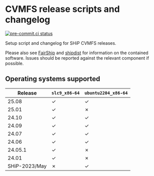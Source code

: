 # CVMFS release scripts and changelog

[![pre-commit.ci status](https://results.pre-commit.ci/badge/github/ShipSoft/cvmfs_release/main.svg)](https://results.pre-commit.ci/latest/github/ShipSoft/cvmfs_release/main)

Setup script and changelog for SHiP CVMFS releases.

Please also see [FairShip](https://github.com/ShipSoft/FairShip) and [shipdist](https://github.com/ShipSoft/shipdist) for information on the contained software.
Issues should be reported against the relevant component if possible.

## Operating systems supported

| Release | `slc9_x86-64` | `ubuntu2204_x86-64` |
|---|---|---|
| 25.08 | &check; | &check; |
| 25.01 | &check; | &cross; |
| 24.10 | &check; | &check; |
| 24.09 | &check; | &check; |
| 24.07 | &check; | &check; |
| 24.06 | &check; | &check; |
| 24.05.1 | &check; | &cross; |
| 24.01 | &check; | &cross; |
| SHiP-2023/May | &cross; | &check; |
